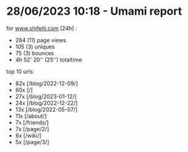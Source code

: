 # 28/06/2023 10:18 - Umami report
for www.shifeiti.com [24h] :

 - 284 (11) page views
 - 105 (3) uniques
 - 75 (3) bounces
 - 4h 52' 20'' (25'') totaltime


top 10 urls:
 - 82x [/blog/2022-12-09/]
 - 60x [/]
 - 27x [/blog/2023-01-12/]
 - 24x [/blog/2022-12-22/]
 - 13x [/blog/2022-05-07/]
 - 11x [/about/]
 - 7x [/friends/]
 - 7x [/page/2/]
 - 6x [/wiki/]
 - 5x [/page/3/]


